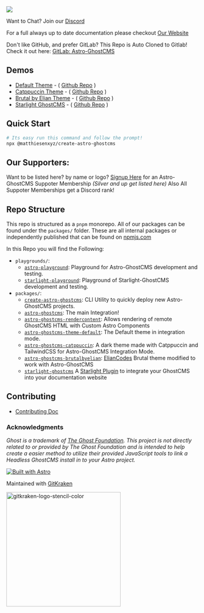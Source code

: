 <img src="https://repository-images.githubusercontent.com/742727289/d4fb3f65-0d5f-4a1a-9f8b-9b3e2dc90bde" />

Want to Chat?  Join our [Discord](https://discord.gg/u7NZqUyeAR)

For a full always up to date documentation please checkout [Our Website](https://astro-ghostcms.xyz)

Don't like GitHub, and prefer GitLab?  This Repo is Auto Cloned to Gitlab! Check it out here: [GitLab: Astro-GhostCMS](https://gitlab.com/matthiesenxyz/astro-ghostcms)

## Demos

- [Default Theme](https://demo.astro-ghostcms.xyz) - ( [Github Repo](https://github.com/MatthiesenXYZ/demo-astroghostcms-themedefault) )
- [Catppuccin Theme](https://catppuccindark-demo.astro-ghostcms.xyz/) - ( [Github Repo](https://github.com/MatthiesenXYZ/demo-astroghostcms-catppuccin) )
- [Brutal by Elian Theme](https://brutal-demo.astro-ghostcms.xyz) - ( [Github Repo](https://github.com/MatthiesenXYZ/demo-astroghostcms-brutalbyelian) )
- [Starlight GhostCMS](https://starlightdemo.astro-ghostcms.xyz/) - ( [Github Repo](https://github.com/MatthiesenXYZ/demo-starlightghostcms) )

## Quick Start

```sh
# Its easy run this command and follow the prompt!
npx @matthiesenxyz/create-astro-ghostcms
```

## Our Supporters:

Want to be listed here? by name or logo? [Signup Here](https://www.buymeacoffee.com/adammatthiesen/membership) for an Astro-GhostCMS Suppoter Membership *(Silver and up get listed here)* Also All Suppoter Memberships get a Discord rank!

## Repo Structure

This repo is structured as a `pnpm` monorepo.  All of our packages can be found under the `packages/` folder.  These are all internal packages or independently published that can be found on [npmjs.com](https://npmjs.com)

In this Repo you will find the Following:

- `playgrounds/`:
  - [`astro-playground`](./playgrounds/astro-playground/): Playground for Astro-GhostCMS development and testing.
  - [`starlight-playground`](./playgrounds/starlight-playground/): Playground of Starlight-GhostCMS development and testing.
- `packages/`:
  - [`create-astro-ghostcms`](./packages/create-astro-ghostcms/): CLI Utility to quickly deploy new Astro-GhostCMS projects.
  - [`astro-ghostcms`](./packages/astro-ghostcms/): The main Integration!
  - [`astro-ghostcms-rendercontent`](./packages/astro-ghostcms-rendercontent/): Allows rendering of remote GhostCMS HTML with Custom Astro Components
  - [`astro-ghostcms-theme-default`](./packages/astro-ghostcms-theme-default/): The Default theme in integration mode.
  - [`astro-ghostcms-catppuccin`](./packages/astro-ghostcms-catppuccin/): A dark theme made with Catppuccin and TailwindCSS for Astro-GhostCMS Integration Mode.
  - [`astro-ghostcms-brutalbyelian`](./packages/astro-ghostcms-brutalbyelian/): [ElianCodes](https://www.elian.codes/) Brutal theme modified to work with Astro-GhostCMS
  - [`starlight-ghostcms`](./packages/starlight-ghostcms/) A [Starlight Plugin](https://starlight.astro.build/resources/plugins/) to integrate your GhostCMS into your documentation website

## Contributing

- [Contributing Doc](./CONTRIBUTING.md)

### Acknowledgments

*Ghost is a trademark of [The Ghost Foundation](https://ghost.org/trademark/). This project is not directly related to or provided by The Ghost Foundation and is intended to help create a easier method to utilize their provided JavaScript tools to link a Headless GhostCMS install in to your Astro project.* 

[![Built with Astro](https://astro.badg.es/v2/built-with-astro/medium.svg)](https://astro.build)

Maintained with [GitKraken](https://www.gitkraken.com/invite/hirocQWn)

<img width="300" alt="gitkraken-logo-stencil-color" src="https://github.com/MatthiesenXYZ/astro-ghostcms/assets/30383579/751e20a9-8f7e-4a74-9fec-665e17f8715a">
